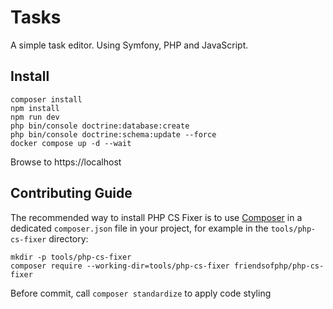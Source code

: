 # Tasks

A simple task editor. Using Symfony, PHP and JavaScript.

## Install

```
composer install
npm install
npm run dev
php bin/console doctrine:database:create
php bin/console doctrine:schema:update --force
docker compose up -d --wait
```

Browse to https://localhost

## Contributing Guide

The recommended way to install PHP CS Fixer is to use [Composer](https://getcomposer.org/download/)
in a dedicated `composer.json` file in your project, for example in the
`tools/php-cs-fixer` directory:

```console
mkdir -p tools/php-cs-fixer
composer require --working-dir=tools/php-cs-fixer friendsofphp/php-cs-fixer
```

Before commit, call `composer standardize` to apply code styling
